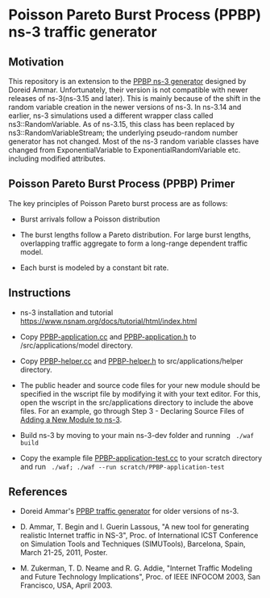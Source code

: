 # Poisson Pareto Burst Process (PPBP) ns-3 traffic generator

## Motivation
This repository is an extension to the [PPBP ns-3 generator](http://perso.ens-lyon.fr/thomas.begin/NS3-PPBP.zip) designed by Doreid Ammar. Unfortunately, their version is not compatible with newer releases of ns-3(ns-3.15 and later). This is mainly because of the shift in the random variable creation in the newer versions of ns-3. In ns-3.14 and earlier, ns-3 simulations used a different wrapper class called ns3::RandomVariable. As of ns-3.15, this class has been replaced by ns3::RandomVariableStream; the underlying pseudo-random number generator has not changed. Most of the ns-3 random variable classes have changed from ExponentialVariable to ExponentialRandomVariable etc. including modified attributes.

## Poisson Pareto Burst Process (PPBP) Primer

The key principles of Poisson Pareto burst process are as follows:

- Burst arrivals follow a Poisson distribution

- The burst lengths follow a Pareto distribution. For large burst lengths, overlapping traffic aggregate to form a long-range dependent traffic model.

- Each burst is modeled by  a constant bit rate.

## Instructions

- ns-3 installation and tutorial https://www.nsnam.org/docs/tutorial/html/index.html

- Copy [PPBP-application.cc](https://github.com/sharan-naribole/PPBP-ns3/blob/master/PPBP-application.cc) and [PPBP-application.h](https://github.com/sharan-naribole/PPBP-ns3/blob/master/PPBP-application.cc) to /src/applications/model directory.

- Copy [PPBP-helper.cc](https://github.com/sharan-naribole/PPBP-ns3/blob/master/PPBP-helper.cc) and [PPBP-helper.h](https://github.com/sharan-naribole/PPBP-ns3/blob/master/PPBP-helper.h) to src/applications/helper directory.

- The public header and source code files for your new module should be specified in the wscript file by modifying it with your text editor. For this, open the wscript in the src/applications directory to include the above files. For an example, go through Step 3 - Declaring Source Files of [Adding a New Module to ns-3](https://www.nsnam.org/docs/manual/html/new-modules.html).

- Build ns-3 by moving to your main ns-3-dev folder and running ``` ./waf build```

- Copy the example file [PPBP-application-test.cc](https://github.com/sharan-naribole/PPBP-ns3/blob/master/PPBP-application-test.cc) to your scratch directory and run ``` ./waf; ./waf --run scratch/PPBP-application-test```

## References

- Doreid Ammar's [PPBP traffic generator](http://perso.ens-lyon.fr/thomas.begin/NS3-PPBP.zip) for older versions of ns-3.

- D. Ammar, T. Begin and I. Guerin Lassous, "A new tool for generating realistic Internet traffic in NS-3", Proc. of International ICST Conference on Simulation Tools and Techniques (SIMUTools), Barcelona, Spain, March 21-25, 2011, Poster.
   
- M. Zukerman, T. D. Neame and R. G. Addie, "Internet Traffic Modeling and Future Technology Implications", Proc. of IEEE INFOCOM 2003, San Francisco, USA, April 2003.

